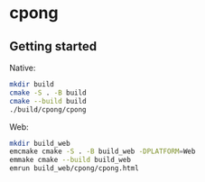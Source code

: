 # cpong

## Getting started

Native:

```bash
mkdir build
cmake -S . -B build
cmake --build build
./build/cpong/cpong
```

Web:

```bash
mkdir build_web
emcmake cmake -S . -B build_web -DPLATFORM=Web
emmake cmake --build build_web
emrun build_web/cpong/cpong.html
```

